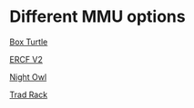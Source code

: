 # Different MMU options

[Box Turtle](https://github.com/ArmoredTurtle/BoxTurtle/blob/main/README.md)

[ERCF V2](https://github.com/Enraged-Rabbit-Community/ERCF_v2)

[Night Owl](https://github.com/mjonuschat/NightOwl)

[Trad Rack](https://github.com/Annex-Engineering/TradRack)

